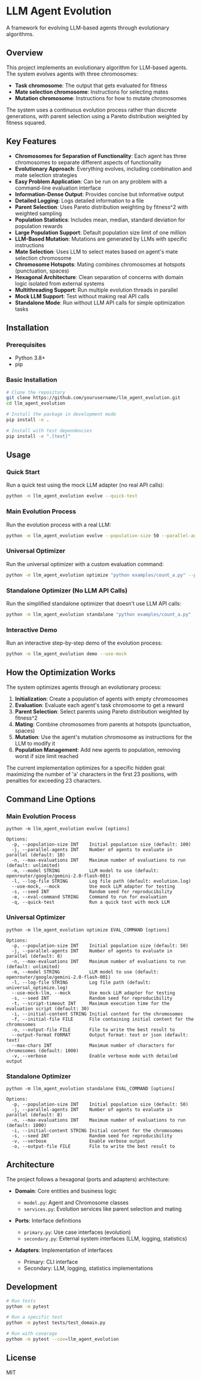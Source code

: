 # LLM Agent Evolution

A framework for evolving LLM-based agents through evolutionary algorithms.

## Overview

This project implements an evolutionary algorithm for LLM-based agents. The system evolves agents with three chromosomes:
- **Task chromosome**: The output that gets evaluated for fitness
- **Mate selection chromosome**: Instructions for selecting mates
- **Mutation chromosome**: Instructions for how to mutate chromosomes

The system uses a continuous evolution process rather than discrete generations, with parent selection using a Pareto distribution weighted by fitness squared.

## Key Features

- **Chromosomes for Separation of Functionality**: Each agent has three chromosomes to separate different aspects of functionality
- **Evolutionary Approach**: Everything evolves, including combination and mate selection strategies
- **Easy Problem Application**: Can be run on any problem with a command-line evaluation interface
- **Information-Dense Output**: Provides concise but informative output
- **Detailed Logging**: Logs detailed information to a file
- **Parent Selection**: Uses Pareto distribution weighting by fitness^2 with weighted sampling
- **Population Statistics**: Includes mean, median, standard deviation for population rewards
- **Large Population Support**: Default population size limit of one million
- **LLM-Based Mutation**: Mutations are generated by LLMs with specific instructions
- **Mate Selection**: Uses LLM to select mates based on agent's mate selection chromosome
- **Chromosome Hotspots**: Mating combines chromosomes at hotspots (punctuation, spaces)
- **Hexagonal Architecture**: Clean separation of concerns with domain logic isolated from external systems
- **Multithreading Support**: Run multiple evolution threads in parallel
- **Mock LLM Support**: Test without making real API calls
- **Standalone Mode**: Run without LLM API calls for simple optimization tasks

## Installation

### Prerequisites

- Python 3.8+
- pip

### Basic Installation

```bash
# Clone the repository
git clone https://github.com/yourusername/llm_agent_evolution.git
cd llm_agent_evolution

# Install the package in development mode
pip install -e .

# Install with test dependencies
pip install -e ".[test]"
```

## Usage

### Quick Start

Run a quick test using the mock LLM adapter (no real API calls):

```bash
python -m llm_agent_evolution evolve --quick-test
```

### Main Evolution Process

Run the evolution process with a real LLM:

```bash
python -m llm_agent_evolution evolve --population-size 50 --parallel-agents 8 --model "openrouter/google/gemini-2.0-flash-001"
```

### Universal Optimizer

Run the universal optimizer with a custom evaluation command:

```bash
python -m llm_agent_evolution optimize "python examples/count_a.py" --population-size 50 --parallel-agents 8
```

### Standalone Optimizer (No LLM API Calls)

Run the simplified standalone optimizer that doesn't use LLM API calls:

```bash
python -m llm_agent_evolution standalone "python examples/count_a.py" --population-size 50 --parallel-agents 8
```

### Interactive Demo

Run an interactive step-by-step demo of the evolution process:

```bash
python -m llm_agent_evolution demo --use-mock
```

## How the Optimization Works

The system optimizes agents through an evolutionary process:

1. **Initialization**: Create a population of agents with empty chromosomes
2. **Evaluation**: Evaluate each agent's task chromosome to get a reward
3. **Parent Selection**: Select parents using Pareto distribution weighted by fitness^2
4. **Mating**: Combine chromosomes from parents at hotspots (punctuation, spaces)
5. **Mutation**: Use the agent's mutation chromosome as instructions for the LLM to modify it
6. **Population Management**: Add new agents to population, removing worst if size limit reached

The current implementation optimizes for a specific hidden goal: maximizing the number of 'a' characters in the first 23 positions, with penalties for exceeding 23 characters.

## Command Line Options

### Main Evolution Process

```
python -m llm_agent_evolution evolve [options]

Options:
  -p, --population-size INT    Initial population size (default: 100)
  -j, --parallel-agents INT    Number of agents to evaluate in parallel (default: 10)
  -n, --max-evaluations INT    Maximum number of evaluations to run (default: unlimited)
  -m, --model STRING           LLM model to use (default: openrouter/google/gemini-2.0-flash-001)
  -l, --log-file STRING        Log file path (default: evolution.log)
  --use-mock, --mock           Use mock LLM adapter for testing
  -s, --seed INT               Random seed for reproducibility
  -e, --eval-command STRING    Command to run for evaluation
  -q, --quick-test             Run a quick test with mock LLM
```

### Universal Optimizer

```
python -m llm_agent_evolution optimize EVAL_COMMAND [options]

Options:
  -p, --population-size INT    Initial population size (default: 50)
  -j, --parallel-agents INT    Number of agents to evaluate in parallel (default: 8)
  -n, --max-evaluations INT    Maximum number of evaluations to run (default: unlimited)
  -m, --model STRING           LLM model to use (default: openrouter/google/gemini-2.0-flash-001)
  -l, --log-file STRING        Log file path (default: universal_optimize.log)
  --use-mock-llm, --mock       Use mock LLM adapter for testing
  -s, --seed INT               Random seed for reproducibility
  -t, --script-timeout INT     Maximum execution time for the evaluation script (default: 30)
  -i, --initial-content STRING Initial content for the chromosomes
  -f, --initial-file FILE      File containing initial content for the chromosomes
  -o, --output-file FILE       File to write the best result to
  --output-format FORMAT       Output format: text or json (default: text)
  --max-chars INT              Maximum number of characters for chromosomes (default: 1000)
  -v, --verbose                Enable verbose mode with detailed output
```

### Standalone Optimizer

```
python -m llm_agent_evolution standalone EVAL_COMMAND [options]

Options:
  -p, --population-size INT    Initial population size (default: 50)
  -j, --parallel-agents INT    Number of agents to evaluate in parallel (default: 8)
  -n, --max-evaluations INT    Maximum number of evaluations to run (default: 1000)
  -i, --initial-content STRING Initial content for the chromosomes
  -s, --seed INT               Random seed for reproducibility
  -v, --verbose                Enable verbose output
  -o, --output-file FILE       File to write the best result to
```

## Architecture

The project follows a hexagonal (ports and adapters) architecture:

- **Domain**: Core entities and business logic
  - `model.py`: Agent and Chromosome classes
  - `services.py`: Evolution services like parent selection and mating

- **Ports**: Interface definitions
  - `primary.py`: Use case interfaces (evolution)
  - `secondary.py`: External system interfaces (LLM, logging, statistics)

- **Adapters**: Implementation of interfaces
  - Primary: CLI interface
  - Secondary: LLM, logging, statistics implementations

## Development

```bash
# Run tests
python -m pytest

# Run a specific test
python -m pytest tests/test_domain.py

# Run with coverage
python -m pytest --cov=llm_agent_evolution
```

## License

MIT

